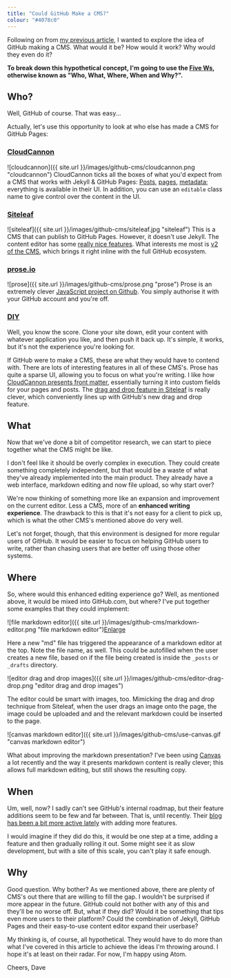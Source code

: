 ```yaml
---
title: "Could GitHub Make a CMS?"
colour: "#4078c0"
---
```


Following on from [my previous article](https://david.darn.es/2016/02/18/using-the-github-com-interface/), I wanted to explore the idea of GitHub making a CMS. What would it be? How would it work? Why would they even do it?

**To break down this hypothetical concept, I'm going to use the [Five Ws](https://en.wikipedia.org/wiki/Five_Ws), otherwise known as "Who, What, Where, When and Why?".**

<!-- more -->

## Who?

Well, GitHub of course. That was easy...

Actually, let's use this opportunity to look at who else has made a CMS for GitHub Pages:

### [CloudCannon](http://cloudcannon.com/)

![cloudcannon]({{ site.url }}/images/github-cms/cloudcannon.png "cloudcannon")
CloudCannon ticks all the boxes of what you'd expect from a CMS that works with Jekyll & GitHub Pages: [Posts](http://docs.cloudcannon.com/editing/blogging/), [pages](http://docs.cloudcannon.com/editing/content-editor/), [metadata](http://docs.cloudcannon.com/editing/front-matter/); everything is available in their UI. In addition, you can use an `editable` class name to give control over the content in the UI.

### [Siteleaf](http://www.siteleaf.com/)

![siteleaf]({{ site.url }}/images/github-cms/siteleaf.jpg "siteleaf")
This is a CMS that can publish to GitHub Pages. However, it doesn't use Jekyll. The content editor has some [really nice features](http://www.siteleaf.com/blog/markdown-in-siteleaf/). What interests me most is [v2 of the CMS](http://v2.siteleaf.com/), which brings it right inline with the full GitHub ecosystem.

### [prose.io](http://prose.io/)

![prose]({{ site.url }}/images/github-cms/prose.png "prose")
Prose is an extremely clever [JavaScript project on Github](https://github.com/prose/prose). You simply authorise it with your GitHub account and you're off.

### [DIY](https://pages.github.com/)

Well, you know the score. Clone your site down, edit your content with whatever application you like, and then push it back up. It's simple, it works, but it's not the experience you're looking for.

If GitHub were to make a CMS, these are what they would have to contend with. There are lots of interesting features in all of these CMS's. Prose has quite a sparse UI, allowing you to focus on what you're writing. I like how [CloudCannon presents front matter](http://docs.cloudcannon.com/editing/front-matter/), essentially turning it into custom fields for your pages and posts. The [drag and drop feature in Siteleaf](http://www.siteleaf.com/blog/markdown-in-siteleaf/) is really clever, which conveniently lines up with GitHub's new drag and drop feature.

## What

Now that we've done a bit of competitor research, we can start to piece together what the CMS might be like.

I don't feel like it should be overly complex in execution. They could create something completely independent, but that would be a waste of what they've already implemented into the main product. They already have a web interface, markdown editing and now file upload, so why start over?

We're now thinking of something more like an expansion and improvement on the current editor. Less a CMS, more of an **enhanced writing experience**. The drawback to this is that it's not easy for a client to pick up, which is what the other CMS's mentioned above do very well.

Let's not forget, though, that this environment is designed for more regular users of GitHub. It would be easier to focus on helping GitHub users to write, rather than chasing users that are better off using those other systems.

## Where

So, where would this enhanced editing experience go? Well, as mentioned above, it would be mixed into GitHub.com, but where? I've put together some examples that they could implement:

![file markdown editor]({{ site.url }}/images/github-cms/markdown-editor.png "file markdown editor")[Enlarge](https://github.com/daviddarnes/david.darn.es/blob/gh-pages/images/github-cms/markdown-editor.png)

Here a new "md" file has triggered the appearance of a markdown editor at the top. Note the file name, as well. This could be autofilled when the user creates a new file, based on if the file being created is inside the `_posts` or `_drafts` directory.

![editor drag and drop images]({{ site.url }}/images/github-cms/editor-drag-drop.png "editor drag and drop images")

The editor could be smart with images, too. Mimicking the drag and drop technique from Siteleaf, when the user drags an image onto the page, the image could be uploaded and and the relevant markdown could be inserted to the page.

![canvas markdown editor]({{ site.url }}/images/github-cms/use-canvas.gif "canvas markdown editor")

What about improving the markdown presentation? I've been using [Canvas](https://usecanvas.com/) a lot recently and the way it presents markdown content is really clever; this allows full markdown editing, but still shows the resulting copy.

## When

Um, well, now? I sadly can't see GitHub's internal roadmap, but their feature additions seem to be few and far between. That is, until recently. Their [blog has been a bit more active lately](https://github.com/blog/) with adding more features.

I would imagine if they did do this, it would be one step at a time, adding a feature and then gradually rolling it out. Some might see it as slow development, but with a site of this scale, you can't play it safe enough.

## Why

Good question. Why bother? As we mentioned above, there are plenty of CMS's out there that are willing to fill the gap. I wouldn't be surprised if more appear in the future. GitHub could not bother with any of this and they'll be no worse off. But, what if they did? Would it be something that tips even more users to their platform? Could the combination of Jekyll, GitHub Pages and their easy-to-use content editor expand their userbase?

My thinking is, of course, all hypothetical. They would have to do more than what I've covered in this article to achieve the ideas I'm throwing around. I hope it's at least on their radar. For now, I'm happy using Atom.

Cheers, Dave

